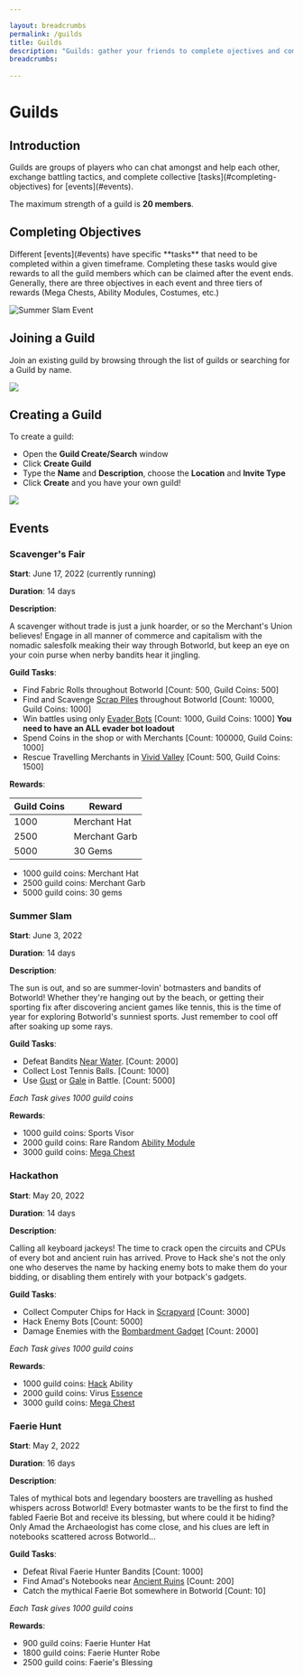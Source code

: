```yaml
---

layout: breadcrumbs
permalink: /guilds
title: Guilds
description: "Guilds: gather your friends to complete ojectives and compete with others! - Everything there is to know about it on the Botworld Community Wiki!"
breadcrumbs:
  
---
```


# Guilds

## Introduction

<div markdown="1" class=" ghcms ghcms-intro">
Guilds are groups of players who can chat amongst and help each other, exchange battling tactics, and complete collective [tasks](#completing-objectives) for [events](#events).

 The maximum strength of a guild is **20 members**.
</div>

## Completing Objectives

<div markdown="1" class=" ghcms ghcms-objectives">
Different [events](#events) have specific **tasks** that need to be completed within a given timeframe. Completing these tasks would give rewards to all the guild members which can be claimed after the event ends. Generally, there are three objectives in each event and three tiers of rewards (Mega Chests, Ability Modules, Costumes, etc.)

![Summer Slam Event](https://media.discordapp.net/attachments/985501437733797969/985627989368799272/Screenshot_20220613-010148_Botworld.png?width=673&height=469)
</div>


## Joining a Guild

<div markdown="1" class=" ghcms ghcms-joining">
Join an existing guild by browsing through the list of guilds or searching for a Guild by name.

![](https://cdn.discordapp.com/attachments/985501437733797969/985501650284314634/Screenshot_20220612-163825_Botworld.png)
</div>

## Creating a Guild

<div markdown="1" class=" ghcms ghcms-create">
To create a guild:

- Open the **Guild Create/Search** window
- Click **Create Guild**
- Type the **Name** and **Description**, choose the **Location** and **Invite Type**
- Click **Create** and you have your own guild!


![](https://media.discordapp.net/attachments/985501437733797969/985501649852334110/Screenshot_20220612-162706_Botworld.png)
</div>



## Events

<div markdown="1" class=" ghcms ghcms-scavengers-fair">

### Scavenger's Fair

**Start**: June 17, 2022 (currently running)

**Duration**: 14 days

**Description**:

A scavenger without trade is just a junk hoarder, or so the Merchant's Union believes! Engage in all manner of commerce and capitalism with the nomadic salesfolk meaking their way through Botworld, but keep an eye on your coin purse when nerby bandits hear it jingling.

**Guild Tasks**:

- Find Fabric Rolls throughout Botworld [Count: 500, Guild Coins: 500]
- Find and Scavenge [Scrap Piles](/loot#scrap-piles) throughout Botworld [Count: 10000, Guild Coins: 1000]
- Win battles using only [Evader Bots](/bots#evaders) [Count: 1000, Guild Coins: 1000] **You need to have an ALL evader bot loadout**
- Spend Coins in the shop or with Merchants [Count: 100000, Guild Coins: 1000]
- Rescue Travelling Merchants in [Vivid Valley](/danger-zones#vivid-valley) [Count: 500, Guild Coins: 1500]

**Rewards**:

| **Guild Coins** | **Reward** |
| --------------- | ---------- |
| 1000 | Merchant Hat |
| 2500 | Merchant Garb |
| 5000 | 30 Gems |

- 1000 guild coins: Merchant Hat
- 2500 guild coins: Merchant Garb
- 5000 guild coins: 30 gems

</div>



<div markdown="1" class=" ghcms ghcms-summer-slam">

### Summer Slam

**Start**: June 3, 2022

**Duration**: 14 days

**Description**:

The sun is out, and so are summer-lovin' botmasters and bandits of Botworld! Whether they're hanging out by the beach, or getting their sporting fix after discovering ancient games like tennis, this is the time of year for exploring Botworld's sunniest sports. Just remember to cool off after soaking up some rays.

**Guild Tasks**:

- Defeat Bandits [Near Water](/loot#by-the-water). [Count: 2000]
- Collect Lost Tennis Balls. [Count: 1000]
- Use [Gust](/gust) or [Gale](/gale) in Battle. [Count: 5000]


*Each Task gives 1000 guild coins*

**Rewards**:

- 1000 guild coins: Sports Visor
- 2000 guild coins: Rare Random [Ability Module](/botpack#abilities)
- 3000 guild coins: [Mega Chest](/loot#reward-chests)

</div>



<div markdown="1" class=" ghcms ghcms-hackathon">

### Hackathon

**Start**: May 20, 2022 

**Duration**: 14 days 

**Description**: 

Calling all keyboard jackeys! The time to crack open the circuits and CPUs of every bot and ancient ruin has arrived. Prove to Hack she's not the only one who deserves the name by hacking enemy bots to make them do your bidding, or disabling them entirely with your botpack's gadgets.

**Guild Tasks**:

- Collect Computer Chips for Hack in [Scrapyard](/danger-zones#scrapeyard) [Count: 3000]
- Hack Enemy Bots [Count: 5000]
- Damage Enemies with the [Bombardment Gadget](/botpack#gadgets) [Count: 2000]


*Each Task gives 1000 guild coins*

**Rewards**:

- 1000 guild coins: [Hack](/hack) Ability
- 2000 guild coins: Virus [Essence](/essence)
- 3000 guild coins: [Mega Chest](/loot#reward-chests)

</div>



<div markdown="1" class=" ghcms ghcms-faerie-hunt">

### Faerie Hunt

**Start**: May 2, 2022 

**Duration**: 16 days 

**Description**: 

 Tales of mythical bots and legendary boosters are travelling as hushed whispers across Botworld! Every botmaster wants to be the first to find the fabled Faerie Bot and receive its blessing, but where could it be hiding? Only Amad the Archaeologist has come close, and his clues are left in notebooks scattered across Botworld...

**Guild Tasks**:

- Defeat Rival Faerie Hunter Bandits [Count: 1000]
- Find Amad's Notebooks near [Ancient Ruins](/loot#ancient-ruins) [Count: 200]
- Catch the mythical Faerie Bot somewhere in Botworld [Count: 10] 


*Each Task gives 1000 guild coins*

**Rewards**:

- 900 guild coins: Faerie Hunter Hat
- 1800 guild coins: Faerie Hunter Robe
- 2500 guild coins: Faerie's Blessing
</div>

